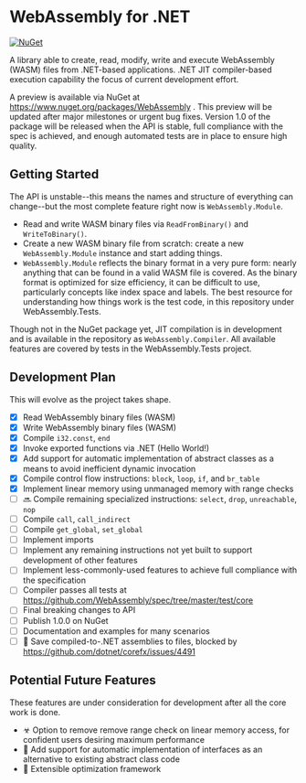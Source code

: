 ﻿# WebAssembly for .NET
[![NuGet](https://img.shields.io/nuget/v/WebAssembly.svg)](https://www.nuget.org/packages/WebAssembly)

A library able to create, read, modify, write and execute WebAssembly (WASM) files from .NET-based applications.
.NET JIT compiler-based execution capability the focus of current development effort.

A preview is available via NuGet at https://www.nuget.org/packages/WebAssembly .
This preview will be updated after major milestones or urgent bug fixes.
Version 1.0 of the package will be released when the API is stable, full compliance with the spec is achieved, and enough automated tests are in place to ensure high quality.

## Getting Started

The API is unstable--this means the names and structure of everything can change--but the most complete feature right now is `WebAssembly.Module`.

- Read and write WASM binary files via `ReadFromBinary()` and `WriteToBinary()`.
- Create a new WASM binary file from scratch: create a new `WebAssembly.Module` instance and start adding things.
- `WebAssembly.Module` reflects the binary format in a very pure form: nearly anything that can be found in a valid WASM file is covered.
As the binary format is optimized for size efficiency, it can be difficult to use, particularly concepts like index space and labels.
The best resource for understanding how things work is the test code, in this repository under WebAssembly.Tests.

Though not in the NuGet package yet, JIT compilation is in development and is available in the repository as `WebAssembly.Compiler`.
All available features are covered by tests in the WebAssembly.Tests project.

## Development Plan

This will evolve as the project takes shape.

- [x] Read WebAssembly binary files (WASM)
- [x] Write WebAssembly binary files (WASM)
- [x] Compile `i32.const`, `end`
- [x] Invoke exported functions via .NET (Hello World!)
- [x] Add support for automatic implementation of abstract classes as a means to avoid inefficient dynamic invocation
- [x] Compile control flow instructions: `block`, `loop`, `if`, and `br_table`
- [x] Implement linear memory using unmanaged memory with range checks
- [ ] 🔜 Compile remaining specialized instructions: `select`, `drop`, `unreachable`, `nop`
- [ ] Compile `call`, `call_indirect`
- [ ] Compile `get_global`, `set_global`
- [ ] Implement imports
- [ ] Implement any remaining instructions not yet built to support development of other features
- [ ] Implement less-commonly-used features to achieve full compliance with the specification
- [ ] Compiler passes all tests at https://github.com/WebAssembly/spec/tree/master/test/core
- [ ] Final breaking changes to API
- [ ] Publish 1.0.0 on NuGet
- [ ] Documentation and examples for many scenarios
- [ ] 🛑 Save compiled-to-.NET assemblies to files, blocked by https://github.com/dotnet/corefx/issues/4491

## Potential Future Features

These features are under consideration for development after all the core work is done.

- ☣ Option to remove remove range check on linear memory access, for confident users desiring maximum performance
- 🤔 Add support for automatic implementation of interfaces as an alternative to existing abstract class code
- 🚀 Extensible optimization framework